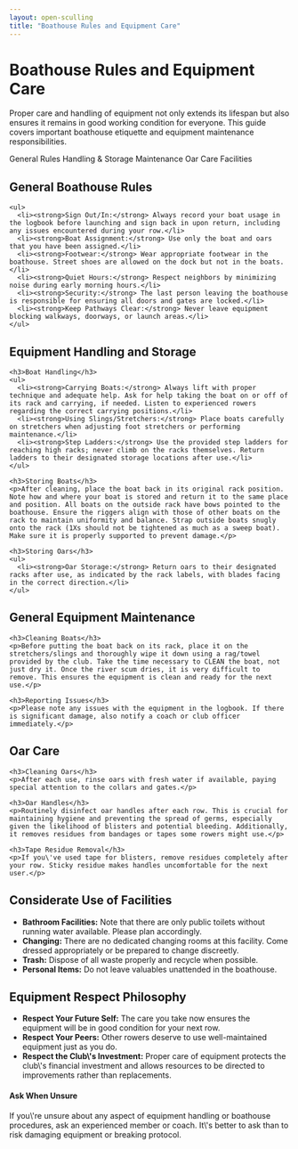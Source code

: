 ```yaml
---
layout: open-sculling
title: "Boathouse Rules and Equipment Care"
---
```


<link rel="stylesheet" href="{{ '/assets/css/tab-icons.css' | relative_url }}">

# Boathouse Rules and Equipment Care

Proper care and handling of equipment not only extends its lifespan but also ensures it remains in good working condition for everyone. This guide covers important boathouse etiquette and equipment maintenance responsibilities.

<div class="tab-container">
  <div class="tab-nav">
    <a class="tab-link active" data-tab="rules-tab"><i class="fas fa-clipboard-list"></i> <span>General Rules</span></a>
    <a class="tab-link" data-tab="handling-tab"><i class="fas fa-hands"></i> <span>Handling & Storage</span></a>
    <a class="tab-link" data-tab="maintenance-tab"><i class="fas fa-screwdriver-wrench"></i> <span>Maintenance</span></a>
    <a class="tab-link" data-tab="oars-tab"><i class="fas fa-ruler-combined"></i> <span>Oar Care</span></a>
    <a class="tab-link" data-tab="facilities-tab"><i class="fas fa-house-user"></i> <span>Facilities</span></a>
  </div>
  
  <div id="rules-tab" class="tab-content active">
    <h2>General Boathouse Rules</h2>
    
    <ul>
      <li><strong>Sign Out/In:</strong> Always record your boat usage in the logbook before launching and sign back in upon return, including any issues encountered during your row.</li>
      <li><strong>Boat Assignment:</strong> Use only the boat and oars that you have been assigned.</li>
      <li><strong>Footwear:</strong> Wear appropriate footwear in the boathouse. Street shoes are allowed on the dock but not in the boats.</li>
      <li><strong>Quiet Hours:</strong> Respect neighbors by minimizing noise during early morning hours.</li>
      <li><strong>Security:</strong> The last person leaving the boathouse is responsible for ensuring all doors and gates are locked.</li>
      <li><strong>Keep Pathways Clear:</strong> Never leave equipment blocking walkways, doorways, or launch areas.</li>
    </ul>
  </div>
  
  <div id="handling-tab" class="tab-content">
    <h2>Equipment Handling and Storage</h2>

    <h3>Boat Handling</h3>
    <ul>
      <li><strong>Carrying Boats:</strong> Always lift with proper technique and adequate help. Ask for help taking the boat on or off of its rack and carrying, if needed. Listen to experienced rowers regarding the correct carrying positions.</li>
      <li><strong>Using Slings/Stretchers:</strong> Place boats carefully on stretchers when adjusting foot stretchers or performing maintenance.</li>
      <li><strong>Step Ladders:</strong> Use the provided step ladders for reaching high racks; never climb on the racks themselves. Return ladders to their designated storage locations after use.</li>
    </ul>

    <h3>Storing Boats</h3>
    <p>After cleaning, place the boat back in its original rack position. Note how and where your boat is stored and return it to the same place and position. All boats on the outside rack have bows pointed to the boathouse. Ensure the riggers align with those of other boats on the rack to maintain uniformity and balance. Strap outside boats snugly onto the rack (1Xs should not be tightened as much as a sweep boat). Make sure it is properly supported to prevent damage.</p>

    <h3>Storing Oars</h3>
    <ul>
      <li><strong>Oar Storage:</strong> Return oars to their designated racks after use, as indicated by the rack labels, with blades facing in the correct direction.</li>
    </ul>
  </div>
  
  <div id="maintenance-tab" class="tab-content">
    <h2>General Equipment Maintenance</h2>

    <h3>Cleaning Boats</h3>
    <p>Before putting the boat back on its rack, place it on the stretchers/slings and thoroughly wipe it down using a rag/towel provided by the club. Take the time necessary to CLEAN the boat, not just dry it. Once the river scum dries, it is very difficult to remove. This ensures the equipment is clean and ready for the next use.</p>

    <h3>Reporting Issues</h3>
    <p>Please note any issues with the equipment in the logbook. If there is significant damage, also notify a coach or club officer immediately.</p>
  </div>
  
  <div id="oars-tab" class="tab-content">
    <h2>Oar Care</h2>
    
    <h3>Cleaning Oars</h3>
    <p>After each use, rinse oars with fresh water if available, paying special attention to the collars and gates.</p>

    <h3>Oar Handles</h3>
    <p>Routinely disinfect oar handles after each row. This is crucial for maintaining hygiene and preventing the spread of germs, especially given the likelihood of blisters and potential bleeding. Additionally, it removes residues from bandages or tapes some rowers might use.</p>

    <h3>Tape Residue Removal</h3>
    <p>If you\'ve used tape for blisters, remove residues completely after your row. Sticky residue makes handles uncomfortable for the next user.</p>
  </div>
  
  <div id="facilities-tab" class="tab-content">
    <h2>Considerate Use of Facilities</h2>
    <ul>
      <li><strong>Bathroom Facilities:</strong> Note that there are only public toilets without running water available. Please plan accordingly.</li>
      <li><strong>Changing:</strong> There are no dedicated changing rooms at this facility. Come dressed appropriately or be prepared to change discreetly.</li>
      <li><strong>Trash:</strong> Dispose of all waste properly and recycle when possible.</li>
      <li><strong>Personal Items:</strong> Do not leave valuables unattended in the boathouse.</li>
    </ul>
  </div>
  
</div> <!-- This closes tab-container -->

<h2>Equipment Respect Philosophy</h2>

<ul>
  <li><strong>Respect Your Future Self:</strong> The care you take now ensures the equipment will be in good condition for your next row.</li>
  <li><strong>Respect Your Peers:</strong> Other rowers deserve to use well-maintained equipment just as you do.</li>
  <li><strong>Respect the Club\'s Investment:</strong> Proper care of equipment protects the club\'s financial investment and allows resources to be directed to improvements rather than replacements.</li>
</ul>

<div class="info-box tip">
  <h4>Ask When Unsure</h4>
  <p>If you\'re unsure about any aspect of equipment handling or boathouse procedures, ask an experienced member or coach. It\'s better to ask than to risk damaging equipment or breaking protocol.</p>
</div>

<script>
document.addEventListener('DOMContentLoaded', function() {
  // Tab navigation functionality
  const tabLinks = document.querySelectorAll('.tab-link');
  const tabContents = document.querySelectorAll('.tab-content');
  
  // Function to activate a specific tab by ID
  function activateTab(tabId) {
    // Deactivate current tabs
    tabLinks.forEach(tab => tab.classList.remove('active'));
    tabContents.forEach(content => content.classList.remove('active'));
    
    // Activate new tab
    document.getElementById(tabId).classList.add('active');
    const tabLink = document.querySelector(`.tab-link[data-tab="${tabId}"]`);
    tabLink.classList.add('active');
  }
  
  // Tab click handling
  tabLinks.forEach(tabLink => {
    tabLink.addEventListener('click', function(e) {
      e.preventDefault();
      
      // Get tab to activate
      const tabId = this.getAttribute('data-tab');
      activateTab(tabId);
    });
  });
  
  // Set first tab as active by default if none is active
  if (!document.querySelector('.tab-link.active') && tabLinks.length > 0) {
    const firstTab = tabLinks[0];
    const firstTabId = firstTab.getAttribute('data-tab');
    activateTab(firstTabId);
  }
  
  // Check for hash in URL to activate specific tab
  if (window.location.hash) {
    const hash = window.location.hash.substring(1);
    const tabId = hash.replace('-section', '-tab');
    if (document.getElementById(tabId)) {
      activateTab(tabId);
    }
  }
});
</script>